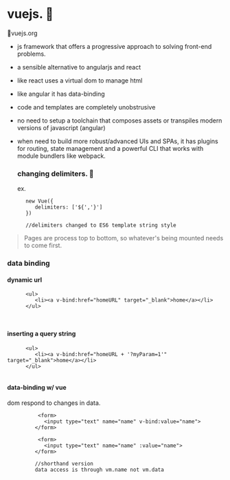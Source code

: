 # vuejs. :tanabata_tree:
:statue_of_liberty:vuejs.org

- js framework that offers a progressive approach to solving front-end problems.
- a sensible alternative to angularjs and react
- like react uses a virtual dom to manage html
- like angular it has data-binding
- code and templates are completely unobstrusive
- no need to setup a toolchain that composes assets or transpiles modern versions of 
  javascript (angular) 
- when need to build more robust/advanced UIs and SPAs, it has plugins for routing,
  state management and a powerful CLI that works with module bundlers like webpack.

  ### changing delimiters. :checkered_flag:

  ex.
  
```
      new Vue({
         delimiters: ['${','}']
      })

      //delimiters changed to ES6 template string style
```

> Pages are process top to bottom, so whatever's being mounted needs to come first.

### data binding

#### dynamic url

```
      <ul>
         <li><a v-bind:href="homeURL" target="_blank">home</a></li>
      </ul>

      

``` 

#### inserting a query string


```
      <ul>
         <li><a v-bind:href="homeURL + '?myParam=1'" target="_blank">home</a></li>
      </ul>
      
``` 

#### data-binding w/ vue
dom respond to changes in data.
```
          <form>
            <input type="text" name="name" v-bind:value="name">
         </form>
```

```
          <form>
            <input type="text" name="name" :value="name">
         </form>

         //shorthand version
         data access is through vm.name not vm.data
```












